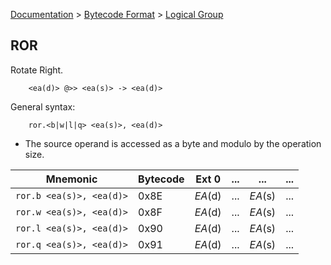 [Documentation](../../README.md) > [Bytecode Format](../README.md) > [Logical Group](../InstructionsLogical.md)

## ROR

Rotate Right.

        <ea(d)> @>> <ea(s)> -> <ea(d)>

General syntax:

        ror.<b|w|l|q> <ea(s)>, <ea(d)>

* The source operand is accessed as a byte and modulo by the operation size.

| Mnemonic | Bytecode | Ext 0 | ... | ... | ... |
| - | - | - | - | - | - |
| `ror.b <ea(s)>, <ea(d)>` | 0x8E | *EA*(d) | ... | *EA*(s) | ... |
| `ror.w <ea(s)>, <ea(d)>` | 0x8F | *EA*(d) | ... | *EA*(s) | ... |
| `ror.l <ea(s)>, <ea(d)>` | 0x90 | *EA*(d) | ... | *EA*(s) | ... |
| `ror.q <ea(s)>, <ea(d)>` | 0x91 | *EA*(d) | ... | *EA*(s) | ... |
